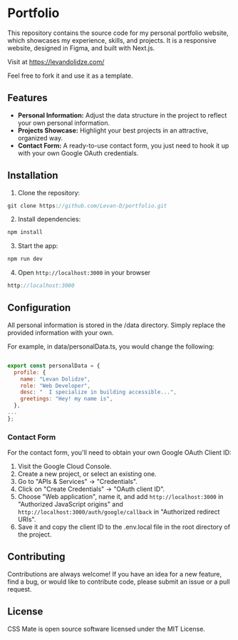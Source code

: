 # Portfolio 

This repository contains the source code for my personal portfolio website, which showcases my experience, skills, and projects. It is a responsive website, designed in Figma, and built with Next.js.

Visit at https://levandolidze.com/

Feel free to fork it and use it as a template.


## Features 

- **Personal Information:** Adjust the data structure in the project to reflect your own personal information.
- **Projects Showcase:** Highlight your best projects in an attractive, organized way.
- **Contact Form:** A ready-to-use contact form, you just need to hook it up with your own Google OAuth credentials.


## Installation

1. Clone the repository:
  ```js
git clone https://github.com/Levan-D/portfolio.git
```
2. Install dependencies:
  ```js
npm install
```
3. Start the app:
  ```js
npm run dev
```
4. Open `http://localhost:3000` in your browser
  ```js
http://localhost:3000
```
   
## Configuration

All personal information is stored in the /data directory. Simply replace the provided information with your own.

For example, in data/personalData.ts, you would change the following:


```javascript

export const personalData = {
  profile: {
    name: "Levan Dolidze",
    role: "Web Developer",
    desc: "  I specialize in building accessible...",
    greetings: "Hey! my name is",
  },
...
};

```

### Contact Form

For the contact form, you'll need to obtain your own Google OAuth Client ID:

1. Visit the Google Cloud Console.
2. Create a new project, or select an existing one.
3. Go to "APIs & Services" -> "Credentials".
4. Click on "Create Credentials" -> "OAuth client ID".
5. Choose "Web application", name it, and add `http://localhost:3000` in "Authorized JavaScript origins" and `http://localhost:3000/auth/google/callback` in "Authorized redirect URIs".
6. Save it and copy the client ID to the .env.local file in the root directory of the project.


## Contributing

Contributions are always welcome! If you have an idea for a new feature, find a bug, or would like to contribute code, please submit an issue or a pull request.


## License

CSS Mate is open source software licensed under the MIT License.

